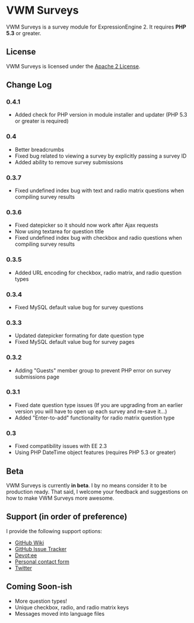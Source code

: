 # VWM Surveys

VWM Surveys is a survey module for ExpressionEngine 2. It requires **PHP 5.3** or greater.

## License

VWM Surveys is licensed under the [Apache 2 License](http://www.apache.org/licenses/LICENSE-2.0.html).

## Change Log

### 0.4.1

 * Added check for PHP version in module installer and updater (PHP 5.3 or greater is required)

### 0.4

* Better breadcrumbs
* Fixed bug related to viewing a survey by explicitly passing a survey ID
* Added ability to remove survey submissions

### 0.3.7

* Fixed undefined index bug with text and radio matrix questions when compiling survey results

### 0.3.6

* Fixed datepicker so it should now work after Ajax requests
* Now using textarea for question title
* Fixed undefined index bug with checkbox and radio questions when compiling survey results

### 0.3.5

* Added URL encoding for checkbox, radio matrix, and radio question types

### 0.3.4

* Fixed MySQL default value bug for survey questions

### 0.3.3

* Updated datepicker formating for date question type
* Fixed MySQL default value bug for survey pages

### 0.3.2

* Adding "Guests" member group to prevent PHP error on survey submissions page

### 0.3.1

* Fixed date question type issues (If you are upgrading from an earlier version you will have to open up each survey and re-save it...)
* Added "Enter-to-add" functionality for radio matrix question type

### 0.3

* Fixed compatibility issues with EE 2.3
* Using PHP DateTime object features (requires PHP 5.3 or greater)

## Beta

VWM Surveys is currently **in beta**. I by no means consider it to be production ready. That said, I welcome your feedback and suggestions on how to make VWM Surveys more awesome.

## Support (in order of preference)

I provide the following support options:

* [GitHub Wiki](https://github.com/vmichnowicz/vwm_surveys/wiki)
* [GitHub Issue Tracker](https://github.com/vmichnowicz/vwm_surveys/issues)
* [Devot:ee](http://devot-ee.com/add-ons/vwm-surveys)
* [Personal contact form](http://www.vmichnowicz.com/contact)
* [Twitter](http://twitter.com/vmichnowicz)

## Coming Soon-ish

* More question types!
* Unique checkbox, radio, and radio matrix keys
* Messages moved into language files